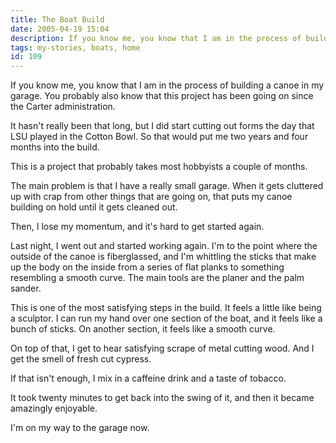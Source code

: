 ```yaml
---
title: The Boat Build
date: 2005-04-19 15:04
description: If you know me, you know that I am in the process of building a canoe in my garage.  You probably also know that this project has been going on since the Carter administration.  It hasn't really been that long, but I did start cutting out forms the day that LSU played in the Cotton Bowl.  So that would put me two years and four months into the build.
tags: my-stories, boats, home
id: 109
---
```

If you know me, you know that I am in the process of building a canoe in my garage.  You probably also know that this project has been going on since the Carter administration.

It hasn't really been that long, but I did start cutting out forms the day that LSU played in the Cotton Bowl.  So that would put me two years and four months into the build.

This is a project that probably takes most hobbyists a couple of months.

The main problem is that I have a really small garage.  When it gets cluttered up with crap from other things that are going on, that puts my canoe building on hold until it gets cleaned out.

Then, I lose my momentum, and it's hard to get started again.

Last night, I went out and started working again.  I'm to the point where the outside of the canoe is fiberglassed, and I'm whittling the sticks that make up the body on the inside from a series of flat planks to something resembling a smooth curve.  The main tools are the planer and the palm sander.

This is one of the most satisfying steps in the build.  It feels a little like being a sculptor.  I can run my hand over one section of the boat, and it feels like a bunch of sticks.  On another section, it feels like a smooth curve.

On top of that, I get to hear satisfying scrape of metal cutting wood.  And I get the smell of fresh cut cypress.

If that isn't enough, I mix in a caffeine drink and a taste of tobacco.

It took twenty minutes to get back into the swing of it, and then it became amazingly enjoyable.

I'm on my way to the garage now.
